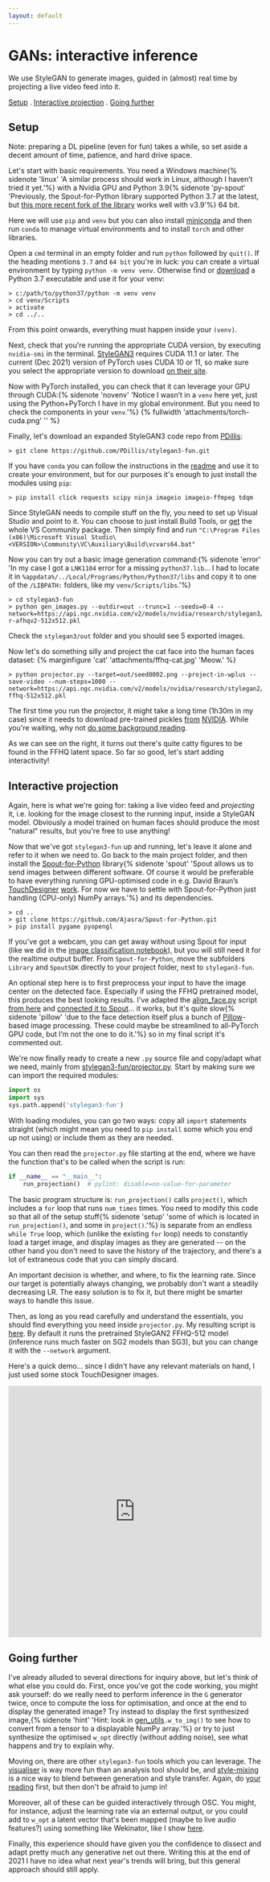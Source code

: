 ```yaml
---
layout: default
---
```


# GANs: interactive inference<!-- omit in toc -->

We use StyleGAN to generate images, guided in (almost) real time by projecting a live video feed into it.

[Setup](#setup) . [Interactive projection](#interactive-projection) . [Going further](#going-further)

## Setup

Note: preparing a DL pipeline (even for fun) takes a while, so set aside a decent amount of time, patience, and hard drive space.

Let's start with basic requirements. You need a Windows machine{% sidenote 'linux' 'A similar process should work in Linux, although I haven’t tried it yet.'%} with a Nvidia GPU and Python 3.9{% sidenote 'py-spout' 'Previously, the Spout-for-Python library supported Python 3.7 at the latest, but [this more recent fork of the library](https://github.com/marenz2569/Spout-for-Python) works well with v3.9'%} 64 bit.

Here we will use `pip` and `venv` but you can also install [miniconda](https://docs.conda.io/en/latest/miniconda.html) and then run `conda` to manage virtual environments and to install `torch` and other libraries.

Open a `cmd` terminal in an empty folder and run `python` followed by `quit()`. If the heading mentions `3.7` and `64 bit` you're in luck: you can create a virtual environment by typing `python -m venv venv`. Otherwise find or [download](https://www.python.org/downloads/release/python-379/) a Python 3.7 executable and use it for your venv:

```
> c:/path/to/python37/python -m venv venv
> cd venv/Scripts
> activate
> cd ../..
```

From this point onwards, everything must happen inside your `(venv)`.

Next, check that you're running the appropriate CUDA version, by executing `nvidia-smi` in the terminal.
[StyleGAN3](https://github.com/dvschultz/stylegan3) requires CUDA 11.1 or later. The current (Dec 2021) version of PyTorch uses CUDA 10 or 11, so make sure you select the appropriate version to download [on their site](https://pytorch.org/get-started/locally/).

Now with PyTorch installed, you can check that it can leverage your GPU through CUDA:{% sidenote 'novenv' 'Notice I wasn’t in a `venv` here yet, just using the Python+PyTorch I have in my global environment. But you need to check the components in your `venv`.'%}
{% fullwidth 'attachments/torch-cuda.png' '' %}

Finally, let's download an expanded StyleGAN3 code repo from [PDillis](https://github.com/PDillis/stylegan3-fun):
```
> git clone https://github.com/PDillis/stylegan3-fun.git
```
If you have `conda` you can follow the instructions in the [readme](https://github.com/PDillis/stylegan3-fun#readme) and use it to create your environment, but for our purposes it's enough to just install the modules using `pip`:
```
> pip install click requests scipy ninja imageio imageio-ffmpeg tdqm
```

Since StyleGAN needs to compile stuff on the fly, you need to set up Visual Studio and point to it. You can choose to just install Build Tools, or [get](https://visualstudio.microsoft.com/vs/) the whole VS Community package. Then simply find and run `"C:\Program Files (x86)\Microsoft Visual Studio\<VERSION>\Community\VC\Auxiliary\Build\vcvars64.bat"`

Now you can try out a basic image generation command:{% sidenote 'error' 'In my case I got a `LNK1104` error for a missing `python37.lib`... I had to locate it in `%appdata%/../Local/Programs/Python/Python37/libs` and copy it to one of the `/LIBPATH:` folders, like my `venv/Scripts/libs`.'%}
```
> cd stylegan3-fun
> python gen_images.py --outdir=out --trunc=1 --seeds=0-4 --network=https://api.ngc.nvidia.com/v2/models/nvidia/research/stylegan3/versions/1/files/stylegan3-r-afhqv2-512x512.pkl
```
Check the `stylegan3/out` folder and you should see 5 exported images.

Now let's do something silly and project the cat face into the human faces dataset:
{% marginfigure 'cat' 'attachments/ffhq-cat.jpg' 'Meow.' %}
```
> python projector.py --target=out/seed0002.png --project-in-wplus --save-video --num-steps=1000 --network=https://api.ngc.nvidia.com/v2/models/nvidia/research/stylegan2/versions/1/files/stylegan2-ffhq-512x512.pkl
```

The first time you run the projector, it might take a long time (1h30m in my case) since it needs to download pre-trained pickles [from](https://catalog.ngc.nvidia.com/orgs/nvidia/teams/research/models/stylegan2/files) [NVIDIA](https://catalog.ngc.nvidia.com/orgs/nvidia/teams/research/models/stylegan3/files). While you're waiting, why not [do some background reading](https://amarsaini.github.io/Epoching-Blog/jupyter/2020/08/10/Latent-Space-Exploration-with-StyleGAN2.html).

As we can see on the right, it turns out there's quite catty figures to be found in the FFHQ latent space. So far so good, let's start adding interactivity!

## Interactive projection

Again, here is what we're going for: taking a live video feed and *projecting* it, i.e. looking for the image closest to the running input, inside a StyleGAN model. Obviously a model trained on human faces should produce the most "natural" results, but you're free to use anything!

Now that we've got `stylegan3-fun` up and running, let's leave it alone and refer to it when we need to. Go back to the main project folder, and then install the [Spout-for-Python](https://github.com/marenz2569/Spout-for-Python) library{% sidenote 'spout' 'Spout allows us to send images between different software. Of course it would be preferable to have everything running GPU-optimised code in e.g. David Braun’s [TouchDesigner](https://dirt.design/portfolio/pytorch-top/) [work](https://dirt.design/portfolio/u-2-net-salient-object-detection/). For now we have to settle with Spout-for-Python just handling (CPU-only) NumPy arrays.'%} and its dependencies.
```
> cd ..
> git clone https://github.com/Ajasra/Spout-for-Python.git
> pip install pygame pyopengl
```

If you've got a webcam, you can get away without using Spout for input (like we did in the [image classification notebook](https://github.com/RVirmoors/cc1/blob/master/ml/python-weki/fastai-classify.ipynb)), but you will still need it for the realtime output buffer. From `Spout-for-Python`, move the subfolders `Library` and `SpoutSDK` directly to your project folder, next to `stylegan3-fun`. 

An optional step here is to first preprocess your input to have the image center on the detected face. Especially if using the FFHQ pretrained model, this produces the best looking results. I've adapted the [align_face.py](https://github.com/RVirmoors/cc1/blob/master/ml/stylegan3/align_face.py) script [from here](https://github.com/AmarSaini/Epoching_StyleGan2_Setup) and [connected it to Spout](https://github.com/RVirmoors/cc1/blob/master/ml/stylegan3/align.py)... it works, but it's quite slow{% sidenote 'pillow' 'due to the face detection itself plus a bunch of [Pillow](https://pillow.readthedocs.io/en/stable/)-based image processing. These could maybe be streamlined to all-PyTorch GPU code, but I’m not the one to do it.'%} so in my final script it's commented out.

We're now finally ready to create a new `.py` source file and copy/adapt what we need, mainly from [stylegan3-fun/projector.py](https://github.com/PDillis/stylegan3-fun/blob/main/projector.py). Start by making sure we can import the required modules:
```python
import os
import sys
sys.path.append('stylegan3-fun')
```

With loading modules, you can go two ways: copy all `import` statements straight (which might mean you need to `pip install` some which you end up not using) or include them as they are needed.

You can then read the `projector.py` file starting at the end, where we have the function that's to be called when the script is run:
```python
if __name__ == "__main__":
    run_projection()  # pylint: disable=no-value-for-parameter
```
The basic program structure is: `run_projection()` calls `project()`, which includes a `for` loop that runs `num_times` times. You need to modify this code so that all of the setup stuff{% sidenote 'setup' 'some of which is located in `run_projection()`, and some in `project()`.'%} is separate from an endless `while True` loop, which (unlike the existing `for` loop) needs to constantly load a target image, and display images as they are generated -- on the other hand you don't need to save the history of the trajectory, and there's a lot of extraneous code that you can simply discard.

An important decision is whether, and where, to fix the learning rate. Since our target is potentially always changing, we probably don't want a steadily decreasing LR. The easy solution is to fix it, but there might be smarter ways to handle this issue.

Then, as long as you read carefully and understand the essentials, you should find everything you need inside `projector.py`. My resulting script is [here](https://github.com/RVirmoors/cc1/blob/master/ml/stylegan3/projectRT.py). By default it runs the pretrained StyleGAN2 FFHQ-512 model (inference runs much faster on SG2 models than SG3), but you can change it with the `--network` argument.

Here's a quick demo... since I didn't have any relevant materials on hand, I just used some stock TouchDesigner images.

<iframe width="100%" height="500" src="https://www.youtube.com/embed/uUguphZs7nE" title="YouTube video player" frameborder="0" allow="accelerometer; autoplay; clipboard-write; encrypted-media; gyroscope; picture-in-picture" allowfullscreen></iframe>

## Going further

I've already alluded to several directions for inquiry above, but let's think of what else you could do. First, once you've got the code working, you might ask yourself: do we really need to perform inference in the `G` generator twice, once to compute the loss for optimisation, and once at the end to display the generated image? Try instead to display the first synthesized image,{% sidenote 'hint' 'Hint: look in [gen_utils](https://github.com/PDillis/stylegan3-fun/blob/main/torch_utils/gen_utils.py)`.w_to_img()` to see how to convert from a tensor to a displayable NumPy array.'%} or try to just synthesize the optimised `w_opt` directly (without adding noise), see what happens and try to explain why.

Moving on, there are other `stylegan3-fun` tools which you can leverage. The [visualiser](https://github.com/PDillis/stylegan3-fun/blob/main/visualizer.py) is way more fun than an analysis tool should be, and [style-mixing](https://github.com/PDillis/stylegan3-fun/blob/main/style_mixing.py) is a nice way to blend between generation and style transfer. Again, do [your](https://amarsaini.github.io/Epoching-Blog/jupyter/2020/08/10/Latent-Space-Exploration-with-StyleGAN2.html) [reading](https://lambdalabs.com/blog/stylegan-3/) first, but then don't be afraid to jump in!

Moreover, all of these can be guided interactively through OSC. You might, for instance, adjust the learning rate via an external output, or you could add to `w_opt` a latent vector that's been mapped (maybe to live audio features?) using something like Wekinator, like I show [here](https://rvirmoors.github.io/2021/01/04/realtime-stylegan/).

Finally, this experience should have given you the confidence to dissect and adapt pretty much any generative net out there. Writing this at the end of 2021 I have no idea what next year's trends will bring, but this general approach should still apply.